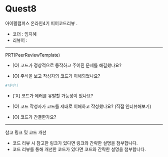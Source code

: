 # Quest8

아이펠캠퍼스 온라인4기 피어코드리뷰
.
- 코더 : 임지혜
- 리뷰어 : 
-------------------------------------------------- -----------

PRT(PeerReviewTemplate)

- [O] 코드가 정상적으로 동작하고 주어진 문제를 해결했나요?


- [O] 주석을 보고 작성자의 코드가 이해되었나요?
```python
#데이터 
```

- ['X] 코드가 에러를 유발할 가능성이 있나요?


- [O] 코드 작성자가 코드를 제대로 이해하고 작성했나요? (직접 인터뷰해보기)


- [O] 코드가 간결한가요?


----------------------------------------------

참고 링크 및 코드 개선

- 코드 리뷰 시 참고한 링크가 있다면 링크와 간략한 설명을 첨부합니다.
- 코드 리뷰를 통해 개선한 코드가 있다면 코드와 간략한 설명을 첨부합니다.
